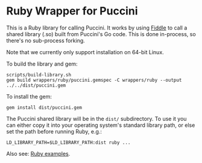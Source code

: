 Ruby Wrapper for Puccini
========================

This is a Ruby library for calling Puccini. It works by using
[Fiddle](https://ruby-doc.org/stdlib-2.0.0/libdoc/fiddle/rdoc/Fiddle.html) to call a shared library 
(.so) built from Puccini's Go code. This is done in-process, so there's no sub-process forking.

Note that we currently only support installation on 64-bit Linux.

To build the library and gem:

    scripts/build-library.sh
    gem build wrappers/ruby/puccini.gemspec -C wrappers/ruby --output ../../dist/puccini.gem

To install the gem:

    gem install dist/puccini.gem

The Puccini shared library will be in the `dist/` subdirectory. To use it you can either copy it into
your operating system's standard library path, or else set the path before running Ruby, e.g.:

    LD_LIBRARY_PATH=$LD_LIBRARY_PATH:dist ruby ...

Also see: [Ruby examples](../../examples/ruby/).
